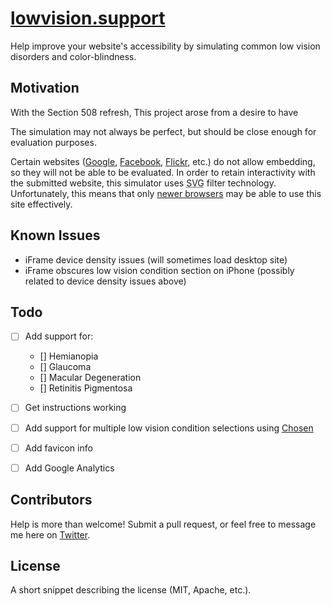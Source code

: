 # [lowvision.support](http://://lowvision.support/)
Help improve your website's accessibility by simulating common low vision disorders and color-blindness.


## Motivation
With the Section 508 refresh, This project arose from a desire to have 


The simulation may not always be perfect, but should be close enough for evaluation purposes.

Certain websites (<a rel="external" href="https://www.google.com/">Google</a>, <a rel="external" href="https://www.facebook.com/">Facebook</a>, <a rel="external" href="https://www.flickr.com/">Flickr</a>, etc.) do not allow embedding, so they will not be able to be evaluated. In order to retain interactivity with the submitted website, this simulator uses <abbr title="Scalable Vector Graphics">SVG</abbr> filter technology. Unfortunately, this means that only <a rel="external" href="http://caniuse.com/#feat=svg-filters">newer browsers</a> may be able to use this site effectively.

## Known Issues
- iFrame device density issues (will sometimes load desktop site)
- iFrame obscures low vision condition section on iPhone (possibly related to device density issues above)


## Todo
- [ ] Add support for:
    - [] Hemianopia
    - [] Glaucoma
    - [] Macular Degeneration
    - [] Retinitis Pigmentosa
- [ ] Get instructions working
- [ ] Add support for multiple low vision condition selections using [Chosen](https://harvesthq.github.io/chosen/) 
- [ ] Add favicon info
- [ ] Add Google Analytics


## Contributors
Help is more than welcome! Submit a pull request, or feel free to message me here on [Twitter](https://www.twitter.com/ericwbailey).

## License
A short snippet describing the license (MIT, Apache, etc.).
